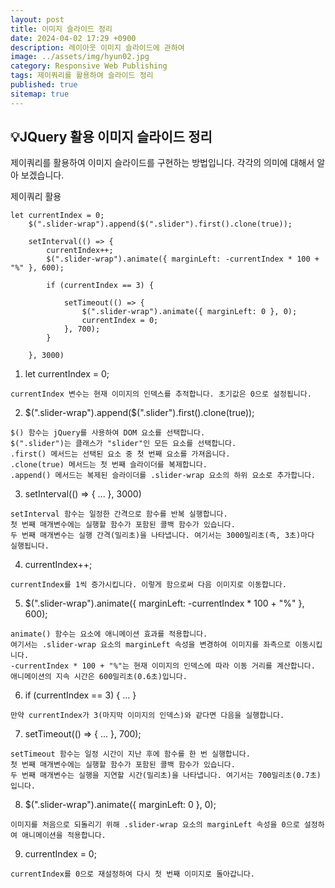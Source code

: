 ```yaml
---
layout: post
title: 이미지 슬라이드 정리
date: 2024-04-02 17:29 +0900
description: 레이아웃 이미지 슬라이드에 관하여
image: ../assets/img/hyun02.jpg
category: Responsive Web Publishing
tags: 제이쿼리를 활용하여 슬라이드 정리
published: true
sitemap: true
---
```


## 💡JQuery 활용 이미지 슬라이드 정리

제이쿼리를 활용하여 이미지 슬라이드를 구현하는 방법입니다. 각각의 의미에 대해서 알아 보겠습니다.

제이쿼리 활용
````
let currentIndex = 0;  
    $(".slider-wrap").append($(".slider").first().clone(true)); 

    setInterval(() => {
        currentIndex++;    
        $(".slider-wrap").animate({ marginLeft: -currentIndex * 100 + "%" }, 600);

        if (currentIndex == 3) {   

            setTimeout(() => {
                $(".slider-wrap").animate({ marginLeft: 0 }, 0);
                currentIndex = 0;  
            }, 700);
        }

    }, 3000)
````
1. let currentIndex = 0;
````
currentIndex 변수는 현재 이미지의 인덱스를 추적합니다. 초기값은 0으로 설정됩니다.
````

2. $(".slider-wrap").append($(".slider").first().clone(true));
````
$() 함수는 jQuery를 사용하여 DOM 요소를 선택합니다.
$(".slider")는 클래스가 "slider"인 모든 요소를 선택합니다.
.first() 메서드는 선택된 요소 중 첫 번째 요소를 가져옵니다.
.clone(true) 메서드는 첫 번째 슬라이더를 복제합니다.
.append() 메서드는 복제된 슬라이더를 .slider-wrap 요소의 하위 요소로 추가합니다.
````

3. setInterval(() => { ... }, 3000)
````
setInterval 함수는 일정한 간격으로 함수를 반복 실행합니다.
첫 번째 매개변수에는 실행할 함수가 포함된 콜백 함수가 있습니다.
두 번째 매개변수는 실행 간격(밀리초)을 나타냅니다. 여기서는 3000밀리초(즉, 3초)마다 실행됩니다.
````

4. currentIndex++;
````
currentIndex를 1씩 증가시킵니다. 이렇게 함으로써 다음 이미지로 이동합니다.
````

5. $(".slider-wrap").animate({ marginLeft: -currentIndex * 100 + "%" }, 600);
````
animate() 함수는 요소에 애니메이션 효과를 적용합니다.
여기서는 .slider-wrap 요소의 marginLeft 속성을 변경하여 이미지를 좌측으로 이동시킵니다.
-currentIndex * 100 + "%"는 현재 이미지의 인덱스에 따라 이동 거리를 계산합니다.
애니메이션의 지속 시간은 600밀리초(0.6초)입니다.
````

6. if (currentIndex == 3) { ... }
````
만약 currentIndex가 3(마지막 이미지의 인덱스)와 같다면 다음을 실행합니다.
````

7. setTimeout(() => { ... }, 700);
````
setTimeout 함수는 일정 시간이 지난 후에 함수를 한 번 실행합니다.
첫 번째 매개변수에는 실행할 함수가 포함된 콜백 함수가 있습니다.
두 번째 매개변수는 실행을 지연할 시간(밀리초)을 나타냅니다. 여기서는 700밀리초(0.7초)입니다.
````

8. $(".slider-wrap").animate({ marginLeft: 0 }, 0);
````
이미지를 처음으로 되돌리기 위해 .slider-wrap 요소의 marginLeft 속성을 0으로 설정하여 애니메이션을 적용합니다.
````

9. currentIndex = 0;
````
currentIndex를 0으로 재설정하여 다시 첫 번째 이미지로 돌아갑니다.
````

